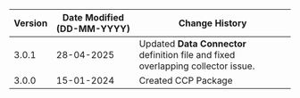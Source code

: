| **Version** | **Date Modified (DD-MM-YYYY)** | **Change History**                                                 |
|-------------|--------------------------------|--------------------------------------------------------------------| 
| 3.0.1       | 28-04-2025                     | Updated **Data Connector** definition file and fixed overlapping collector issue.|
| 3.0.0       | 15-01-2024                     |	Created CCP Package   |